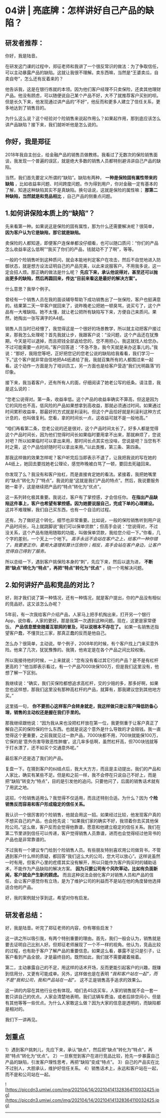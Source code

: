 # 04讲 | 亮底牌：怎样讲好自己产品的缺陷？

## 研发者推荐：

你好，我是陆音。

在研发这门课的过程中，郑征老师和我讲了一个很反常识的做法：为了争取信任，可以主动暴露产品的缺陷。这就让我很不理解。卖东西嘛，当然是“王婆卖瓜，自卖自夸”，怎么还有反着来的？

他告诉我，这是在银行练就的本领。因为他们客户经理不只卖保险，还卖其他理财产品。他没有顾虑，可以随便说自己某个产品不好，大不了就推荐客户买别的呗。但是长久下来，他发现通过讲产品的“不好”，他反而和更多人建立了信任关系，更多地达到了销售目的。

为什么这么说？这个经验对个险销售来说起作用么？如果起作用，那到底应该怎么讲产品缺陷？接下来，我们就听听他是怎么说的。

## 你好，我是郑征

2018年我自主创业，给金融产品的销售员做教练。我看过了无数次的保险销售面谈，我发现一个普遍的误区，就是绝大多数的销售人员都特别避讳讲自己产品的缺陷。

当然，我们首先要定义所谓的“缺陷”。缺陷有两种， **一种是保险固有属性带来的缺陷** ，比如收益率问题、时间跨度问题。作为得到用户，你对金融一定有基本的了解，知道这种缺陷其实不是真缺陷。换句话说，这就是保险的属性嘛； **那第二种缺陷，当然就是和竞品相比** ，自己产品的侧重点问题。

## 1.如何讲保险本质上的“缺陷”？

先来看第一种。如果说这是保险的固有属性，那为什么还需要解决呢？很简单， **因为客户认为它是缺陷，那它就是缺陷。**

卖保险的人都知道，即便客户连保单都没仔细看，也可以随口质问：“你们的产品怎么收益率这么低啊”“我买了你们的产品，钱就动不了了啊”，等等。

一般的个险销售听到这种质问，就会本能地判定客户在攻击，然后不自觉地进入防御状态，就是想方设法证明自己的产品完美，以此来说服客户。不用我多说，这一定会招人烦。那正确的做法是什么呢？ **先应下来，承认他说得对，甚至还可以抛出更多的缺陷，然后再圆回来，传达“目前来看这是最好的解决方案”。**

什么意思？我举个例子。

曾经有一个销售人员在我的面谈辅导帮助下成功销售出了一张保险，客户也挺满意的。结果第二天一早客户就回来了，说昨晚老公把她一顿臭骂，说买亏了，这个产品有一大堆缺陷。她不太懂，就让老公把所有缺陷写下来，方便自己来质问。果然，她掏出一张写满字的A4纸。

销售人员当时已经懵了，我觉得这是一个很好的场景教学，所以就主动把客户接过来，那我怎么处理呢？首先我就让步，我跟客户说：“没问题，这个产品还在犹豫期，今天是可以退掉，而且把钱全部返给您的，您不用担心，我这就找人给您办。不过可能需要一点时间。”客户回答道：“不急不急，我今天就是来办这事儿的。”我说：“那好，我陪您等吧，正好把您记的您老公说的缺陷给我看看，我们学习一下。”这个客户就非常自信地把A4纸递给了我，我就召集所有的人都围过来一起看。这个动作一方面是为了培训员工，另一方面也是给客户营造“我们光明磊落”的印象。

接下来，我当着客户，还有所有人的面，仔细阅读了她老公写的纸条。请注意，我是这么说的：

“您老公说得对。第一条，收益率低。这个产品的收益率确实不算高，但这是因为它的风险也不高，低风险的产品如果想拿到高收益，那就必须通过时间。如果通过时间累积收益率，那最好的方式就是利滚利。但这个产品恰好就是利滚利这种方式计息的，也叫做复利。您看，拿的时间长一点，这收益可就不是一般地高。”

“咱们再看第二条，您老公说的还是很对，这个产品时间太长了。好多人都是觉得这个产品时间长，因为他们觉得时间长如果临时要用拿不出来，那就麻烦了，您说对吧？所以如果临时可以拿出来用，那时间长点其实也没啥，您说是吧？当您有不时之需，这个产品恰好随时可以拿出来用。”以此类推，第三条、第四条。

那我这样做的效果怎样呢？客户听完后当即表示不退了，让我把我说的写在她的A4纸上，她回去要找她老公理论，感觉昨晚被白骂了一顿，要回去死磕回来。

你发现了么？我没有和客户抬杠，而是直接肯定她的看法。紧接着，我把她嘴里的“缺点”转化为了“特点”。我说的是“这就是我们产品的特点”。然后，我说要服务她一辈子，这是继续把产品的“特点”转化为“优点”。

这一系列转化极其重要。我说过，客户有了掌控感，才会信任你。 **在指出产品缺陷这件事上，客户也希望有掌控感。因为她要说服自己，完成下单的心理建设。** 这并不难理解，我们自己买东西，也有一个自洽的过程。

还有，为了做好这个转化，细节也非常重要。比如说，一般的保险销售听到用户说产品时间长，马上就跳脚说“我们可以保单贷款”；但高手会说：“您说得对，不过没关系，这个产品有随用随取的功能，叫做保单贷款，我给您介绍一下。”你看，几个字的差别，一个天上一个地下。 *高手永远不会站在客户之上，给客户一种你错了，我要更正你，要用大道理和算计压倒你；相反，高手会站在客户身边，让客户觉得自己得到了服务。*

所以总结一下，遇到客户挑保险本身的“刺”，先应下来，然后以退为进， **不断把“缺点”转化为“特点”，再把“特点”转化为“优点”** ，绕一个弯解决问题。

## 2.如何讲好产品和竞品的对比？

好，刚才我们说了第一种情况，还有一种情况，就是客户提出，你的产品没有相似的竞品好。这又该怎么办呢？

5年前，有一次我给客户介绍产品，人家马上把手机掏出来，打开另一个银行App，说你看，人家的更好。那是我第一次遇到这种问题。现在，这更是家常便饭。 **产品信息壁垒随着互联网的普及，可以说根本不存在了。** 如果一名销售还指望客户蠢，不懂货比三家，那真正蠢的反而是他自己。

怎么办？很简单，主动说。举个例子，2008年的时候，有个客户找上门来买意外险。他来了几次，犹犹豫豫的。我猜，他肯定是在各个产品之间比较权衡。

所以我接待他的时候，一上来就说：“您有没有看过其它行的产品？是不是有杠杆更高的？”他当即表示看过，有一个产品7000块保100万，但是我们这里没有，他想了解一下区别。

我继续说：“确实，我们买保险都想追求高杠杆，交的少赔的多，那多好啊，如果您也这样想，那我们这里没有那种高杠杆的产品，就算有，那我建议您到其他地方买。”

这里插一句， **你不要担心这样客户会转身就走，我这样做只是让客户降低防备心理，销售的主动权还是握在我们手里的。**

那我继续跟他说：“因为我从来也没把杠杆放在第一位，我更侧重于让客户真正了解自己买的保险保的什么东西。也就是说这个意外是什么导致的才会赔钱。我一直觉得这个更重要，之前我就见过一款产品，7000块都不用，700块就能保100万，它保的是‘意外伤害导致恶性肿瘤’。这几率多低啊，虽然杠杆高，但700块钱就等于打水漂了，还不如买个交通意外呢。”

最后客户还是选了我们的产品。

复盘一下。在猜到客户的纠结点后，我大大方方，而且是主动提出，我们的产品和人家比，确实有某些不足。但是和之前一样，我不会停在只说自己不好上，而是把“缺陷”转变为“特点”，目的是引发他的追问。只要他问了，后面的销售话术就有了用武之地。

这招，个险销售适用么？我觉得不仅适用，而且还特别合适。为什么？因为 **个险销售反而容易和客户形成稳定的信任关系。**

我认识一个很厉害的个险销售，他就会用这一招。如果经过比较，他发现客户真的不想买自己的产品，也会抢先说：“如果我们家的确实不好，我领着你去买其他保险公司。”这么做，客户反而会觉得他靠谱，愿意和他建立稳定的信任关系。我们在第二节里讲到信任可以传递，客户觉得销售人员靠谱，进而也会觉得经过他背书的产品也是非常靠谱的。

不过我有一个建议专门给到个险销售人员。有些朋友特别喜欢用公司做背书，不管遇到客户什么样的质疑，都回答“我们这么大的公司，您大可以放心”。这样说虽然一时有用，但客户心里的疙瘩其实没有解开，所以只能作为客户购买时的辅助话术，不能作为产品缺陷的解决方案。 **因为只要公司有个风吹草动，比如有负面新闻，客户就会产生新的顾虑。** 而且这种说法会弱化客户对销售人员和产品的信任，会让客户感觉你有立场，是为了维护公司的利益而不是站在他的角度替他选择适合他的产品。

好，我的案例就分享到这，希望对你有启发。

## 研发者总结：

好，我是陆音。听完了郑征老师的内容，你有哪些启发？

这一讲之所以吸引我，有两个特别重要的理由。首先，我们一般会认为，销售就是要去证明自己比别人好。但郑征老师展现了一个不一样的视角。他认为，竞品比较的过程，也有助于客户了解产品的重要信息。如果这么看，暴露不足只是引子，让客户看到产品全貌，才是最终目的。既然如此，我们就不需要藏着掖着。

第二，主动暴露自己的不足，用这样的话术开场，反而更能引起客户的兴趣，既赚到信用分，又更有可能成单。另外，这样做也是在表明 *“我和客户站在一起”，而不是“我和公司，我和产品站在一起”。* 这不正是销售高手追求的效果么。

这一讲的内容在其他行业也有体现。咱们去4S店买车，人家的销售就不会一套一套只讲自己的优点。人家会清楚地表明，我们这辆车费油，或者后排空间小，但是有其他等等一些优点。为什么人家敢这么做？因为大家的信息是透明的，而缺陷都是相对的。

我们下一讲再见。

## 划重点

1）遇到客户挑刺儿，先应下来，承认“缺点”，然后把“缺点”转化为“特点”，再把“特点”转化为“优点”。
2）一旦察觉到客户在进行竞品比较，抢先一步暴露自己产品的缺陷，引发客户理性思考，再把“缺陷”变成“特点”。
3）自己的产品实在比不过别人，大胆承认，维护好信任关系。
4）销售话术上，永远和客户站在一起，而不是和公司站在一起。

![https://piccdn3.umiwi.com/img/202104/14/202104141328364110032425.jpg](https://piccdn3.umiwi.com/img/202104/14/202104141328364110032425.jpg)

---
